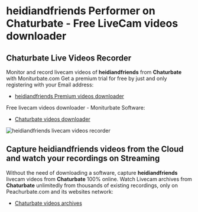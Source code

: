# heidiandfriends Performer on Chaturbate - Free LiveCam videos downloader

## Chaturbate Live Videos Recorder

Monitor and record livecam videos of **heidiandfriends** from **Chaturbate** with Moniturbate.com
Get a premium trial for free by just and only registering with your Email address:
* [heidiandfriends Premium videos downloader](https://moniturbate.com/request-demo-licence-key.html)

Free livecam videos downloader - Moniturbate Software:
* [Chaturbate videos downloader](https://moniturbate.com/moniturbate-download-software.html)

![heidiandfriends livecam videos recorder](https://peachurnet.com/templates/moniturbate-software.png)


## Capture heidiandfriends videos from the Cloud and watch your recordings on Streaming

Without the need of downloading a software, capture **heidiandfriends** livecam videos from **Chaturbate** 100% online.
Watch Livecam archives from **Chaturbate** unlimitedly from thousands of existing recordings, only on Peachurbate.com and its websites network:
* [Chaturbate videos archives](https://peachurnet.com/)